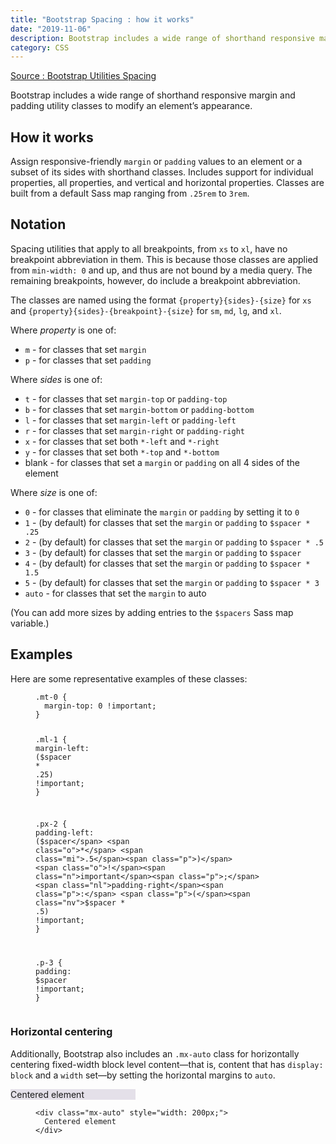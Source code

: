 ```yaml
---
title: "Bootstrap Spacing : how it works"
date: "2019-11-06"
description: Bootstrap includes a wide range of shorthand responsive margin and padding utility classes to modify an element’s appearance.
category: CSS
---
```


<a href="https://getbootstrap.com/docs/4.0/utilities/spacing/"
     target="_blank">Source : Bootstrap Utilities Spacing</a>

<p class="bd-lead">Bootstrap includes a wide range of shorthand responsive margin and padding utility classes to modify an element’s appearance.</p>

<h2 id="how-it-works">How it works</h2>

<p>Assign responsive-friendly <code class="highlighter-rouge">margin</code> or <code class="highlighter-rouge">padding</code> values to an element or a subset of its sides with shorthand classes. Includes support for individual properties, all properties, and vertical and horizontal properties. Classes are built from a default Sass map ranging from <code class="highlighter-rouge">.25rem</code> to <code class="highlighter-rouge">3rem</code>.</p>

<h2 id="notation">Notation</h2>

<p>Spacing utilities that apply to all breakpoints, from <code class="highlighter-rouge">xs</code> to <code class="highlighter-rouge">xl</code>, have no breakpoint abbreviation in them. This is because those classes are applied from <code class="highlighter-rouge">min-width: 0</code> and up, and thus are not bound by a media query. The remaining breakpoints, however, do include a breakpoint abbreviation.</p>

<p>The classes are named using the format <code class="highlighter-rouge">{property}{sides}-{size}</code> for <code class="highlighter-rouge">xs</code> and <code class="highlighter-rouge">{property}{sides}-{breakpoint}-{size}</code> for <code class="highlighter-rouge">sm</code>, <code class="highlighter-rouge">md</code>, <code class="highlighter-rouge">lg</code>, and <code class="highlighter-rouge">xl</code>.</p>

<p>Where <em>property</em> is one of:</p>

<ul>
  <li><code class="highlighter-rouge">m</code> - for classes that set <code class="highlighter-rouge">margin</code></li>
  <li><code class="highlighter-rouge">p</code> - for classes that set <code class="highlighter-rouge">padding</code></li>
</ul>

<p>Where <em>sides</em> is one of:</p>

<ul>
  <li><code class="highlighter-rouge">t</code> - for classes that set <code class="highlighter-rouge">margin-top</code> or <code class="highlighter-rouge">padding-top</code></li>
  <li><code class="highlighter-rouge">b</code> - for classes that set <code class="highlighter-rouge">margin-bottom</code> or <code class="highlighter-rouge">padding-bottom</code></li>
  <li><code class="highlighter-rouge">l</code> - for classes that set <code class="highlighter-rouge">margin-left</code> or <code class="highlighter-rouge">padding-left</code></li>
  <li><code class="highlighter-rouge">r</code> - for classes that set <code class="highlighter-rouge">margin-right</code> or <code class="highlighter-rouge">padding-right</code></li>
  <li><code class="highlighter-rouge">x</code> - for classes that set both <code class="highlighter-rouge">*-left</code> and <code class="highlighter-rouge">*-right</code></li>
  <li><code class="highlighter-rouge">y</code> - for classes that set both <code class="highlighter-rouge">*-top</code> and <code class="highlighter-rouge">*-bottom</code></li>
  <li>blank - for classes that set a <code class="highlighter-rouge">margin</code> or <code class="highlighter-rouge">padding</code> on all 4 sides of the element</li>
</ul>

<p>Where <em>size</em> is one of:</p>

<ul>
  <li><code class="highlighter-rouge">0</code> - for classes that eliminate the <code class="highlighter-rouge">margin</code> or <code class="highlighter-rouge">padding</code> by setting it to <code class="highlighter-rouge">0</code></li>
  <li><code class="highlighter-rouge">1</code> - (by default) for classes that set the <code class="highlighter-rouge">margin</code> or <code class="highlighter-rouge">padding</code> to <code class="highlighter-rouge">$spacer * .25</code></li>
  <li><code class="highlighter-rouge">2</code> - (by default) for classes that set the <code class="highlighter-rouge">margin</code> or <code class="highlighter-rouge">padding</code> to <code class="highlighter-rouge">$spacer * .5</code></li>
  <li><code class="highlighter-rouge">3</code> - (by default) for classes that set the <code class="highlighter-rouge">margin</code> or <code class="highlighter-rouge">padding</code> to <code class="highlighter-rouge">$spacer</code></li>
  <li><code class="highlighter-rouge">4</code> - (by default) for classes that set the <code class="highlighter-rouge">margin</code> or <code class="highlighter-rouge">padding</code> to <code class="highlighter-rouge">$spacer * 1.5</code></li>
  <li><code class="highlighter-rouge">5</code> - (by default) for classes that set the <code class="highlighter-rouge">margin</code> or <code class="highlighter-rouge">padding</code> to <code class="highlighter-rouge">$spacer * 3</code></li>
  <li><code class="highlighter-rouge">auto</code> - for classes that set the <code class="highlighter-rouge">margin</code> to auto</li>
</ul>

<p>(You can add more sizes by adding entries to the <code class="highlighter-rouge">$spacers</code> Sass map variable.)</p>

<h2 id="examples">Examples</h2>

<p>Here are some representative examples of these classes:</p>

<figure class="highlight"><pre><code class="language-scss" data-lang="scss"><span class="nc">.mt-0</span> <span class="p">{</span>
  <span class="nl">margin-top</span><span class="p">:</span> <span class="m">0</span> <span class="o">!</span><span class="n">important</span><span class="p">;</span>
<span class="p">}</span>

<span class="nc">.ml-1</span> <span class="p">{</span>
  <span class="nl">margin-left</span><span class="p">:</span> <span class="p">(</span><span class="nv">$spacer</span> <span class="o">*</span> <span class="mi">.25</span><span class="p">)</span> <span class="o">!</span><span class="n">important</span><span class="p">;</span>
<span class="p">}</span>

<span class="nc">.px-2</span> <span class="p">{</span>
  <span class="nl">padding-left</span><span class="p">:</span> <span class="p">(</span><span class="nv">$spacer</span> <span class="o">*</span> <span class="mi">.5</span><span class="p">)</span> <span class="o">!</span><span class="n">important</span><span class="p">;</span>
  <span class="nl">padding-right</span><span class="p">:</span> <span class="p">(</span><span class="nv">$spacer</span> <span class="o">*</span> <span class="mi">.5</span><span class="p">)</span> <span class="o">!</span><span class="n">important</span><span class="p">;</span>
<span class="p">}</span>

<span class="nc">.p-3</span> <span class="p">{</span>
  <span class="nl">padding</span><span class="p">:</span> <span class="nv">$spacer</span> <span class="o">!</span><span class="n">important</span><span class="p">;</span>
<span class="p">}</span></code></pre></figure>

<h3 id="horizontal-centering">Horizontal centering</h3>

<p>Additionally, Bootstrap also includes an <code class="highlighter-rouge">.mx-auto</code> class for horizontally centering fixed-width block level content—that is, content that has <code class="highlighter-rouge">display: block</code> and a <code class="highlighter-rouge">width</code> set—by setting the horizontal margins to <code class="highlighter-rouge">auto</code>.</p>

<div class="bd-example">
  <div class="mx-auto" style="width: 200px; background-color: rgba(86,61,124,.15);">
    Centered element
  </div>
</div>

<figure class="highlight"><pre><code class="language-html" data-lang="html"><span class="nt">&lt;div</span> <span class="na">class=</span><span class="s">"mx-auto"</span> <span class="na">style=</span><span class="s">"width: 200px;"</span><span class="nt">&gt;</span>
  Centered element
<span class="nt">&lt;/div&gt;</span></code></pre></figure>

